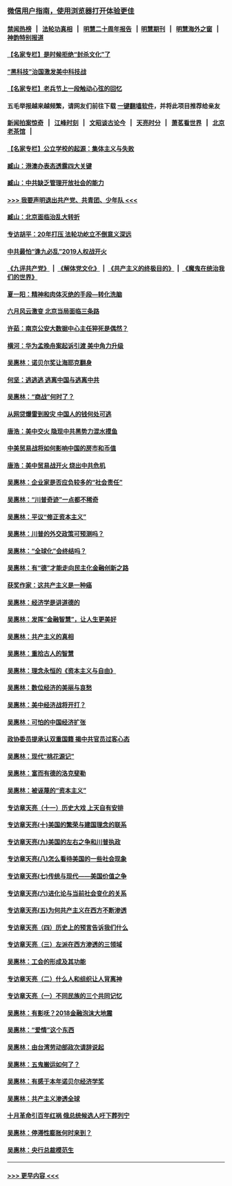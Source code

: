 ### [微信用户指南，使用浏览器打开体验更佳](https://github.com/gfw-breaker/banned-news1/blob/master/indexes/wechat-guide.md?t=0)
#### [禁闻热榜](热点新闻.md?t=0)  &nbsp;&nbsp;|&nbsp;&nbsp; [法轮功真相](https://github.com/gfw-breaker/truth/blob/master/README.md?t=0) &nbsp;&nbsp;|&nbsp;&nbsp; [明慧二十周年报告](https://github.com/gfw-breaker/mh-reports/blob/master/README.md?t=0) &nbsp;&nbsp;|&nbsp;&nbsp;[明慧期刊](https://github.com/gfw-breaker/mh-qikan) &nbsp;&nbsp;|&nbsp;&nbsp; [明慧海外之窗](https://github.com/gfw-breaker/mh-news/blob/master/README.md?t=0) &nbsp;&nbsp;|&nbsp;&nbsp; [神韵特别报道](https://github.com/gfw-breaker/mh-news/blob/master/shenyun.md?t=0)
#### [【名家专栏】是时候拒绝“封杀文化”了](../pages/nsc423/n11814093.md?t=02132202) 
#### [“黑科技”治国激发美中科技战](../pages/nsc423/n11638056.md?t=02132202) 
#### [【名家专栏】老兵节上一段触动心弦的回忆](../pages/nsc423/n11646016.md?t=02132202) 
#### 五毛举报越来越频繁，请网友们前往下载 [一键翻墙软件](https://github.com/gfw-breaker/ssr-accounts)，并将此项目推荐给亲友
#### [新闻拍案惊奇](https://github.com/gfw-breaker/banned-news1/blob/master/pages/link4.md) &nbsp;&nbsp;|&nbsp;&nbsp; [江峰时刻](https://github.com/gfw-breaker/banned-news1/blob/master/pages/link4.md) &nbsp;&nbsp;|&nbsp;&nbsp; [文昭谈古论今](https://github.com/gfw-breaker/banned-news1/blob/master/pages/link4.md) &nbsp;&nbsp;|&nbsp;&nbsp; [天亮时分](https://github.com/gfw-breaker/banned-news1/blob/master/pages/link4.md) &nbsp;&nbsp;|&nbsp;&nbsp; [萧茗看世界](https://github.com/gfw-breaker/banned-news1/blob/master/pages/link4.md) &nbsp;&nbsp;|&nbsp;&nbsp; [北京老茶馆](https://github.com/gfw-breaker/banned-news1/blob/master/pages/link4.md) &nbsp;&nbsp;|&nbsp;&nbsp; 
#### [【名家专栏】公立学校的起源：集体主义与失败](../pages/nsc423/n11601833.md?t=02132202) 
#### [臧山：港澳办表态透露四大关键](../pages/nsc423/n11421628.md?t=02132202) 
#### [臧山：中共缺乏管理开放社会的能力](../pages/nsc423/n11407457.md?t=02132202) 
#### [>>> 我要声明退出共产党、共青团、少年队 <<<](https://github.com/begood0513/goodnews/blob/master/quit/letter.md) 
#### [臧山：北京面临治乱大转折](../pages/nsc423/n11406895.md?t=02132202) 
#### [专访胡平：20年打压 法轮功屹立不倒意义深远](../pages/nsc423/n11398800.md?t=02132202) 
#### [中共最怕“逢九必乱”2019人权战开火](../pages/nsc423/n11385248.md?t=02132202) 
#### [《九评共产党》](https://github.com/begood0513/9ping.md/blob/master/README.md) &nbsp;|&nbsp; [《解体党文化》](../../../../jtdwh.md/blob/master/README.md)  &nbsp;|&nbsp; [《共产主义的终极目的》](../../../../gczydzjmd.md/blob/master/README.md) &nbsp;|&nbsp; [《魔鬼在统治我们的世界》](../../../../mgztzwmdsj.md/blob/master/README.md) 
#### [夏一阳：精神和肉体灭绝的手段—转化洗脑](../pages/nsc423/n11368250.md?t=02132202) 
#### [六月风云激变 北京当局面临三条路](../pages/nsc423/n11313668.md?t=02132202) 
#### [许茹：南京公安大数据中心主任猝死是偶然？](../pages/nsc423/n11064744.md?t=02132202) 
#### [横河：华为孟晚舟案起诉引渡 美中角力升级](../pages/nsc423/n11027230.md?t=02132202) 
#### [吴惠林：诺贝尔奖让海耶克翻身](../pages/nsc423/n10890049.md?t=02132202) 
#### [何坚：逃逃逃 逃离中国与逃离中共](../pages/nsc423/n10592891.md?t=02132202) 
#### [吴惠林：“商战”何时了？](../pages/nsc423/n10573558.md?t=02132202) 
#### [从网贷爆雷到股灾 中国人的钱何处可逃](../pages/nsc423/n10572800.md?t=02132202) 
#### [唐浩：美中交火 隐现中共黑势力混水摸鱼](../pages/nsc423/n10544040.md?t=02132202) 
#### [中美贸易战将如何影响中国的房市和币值](../pages/nsc423/n10543697.md?t=02132202) 
#### [唐浩：美中贸易战开火 烧出中共危机](../pages/nsc423/n10540126.md?t=02132202) 
#### [吴惠林：企业家是否应负较多的“社会责任”](../pages/nsc423/n10535022.md?t=02132202) 
#### [吴惠林：“川普奇迹”一点都不稀奇](../pages/nsc423/n10512808.md?t=02132202) 
#### [吴惠林：平议“修正资本主义”](../pages/nsc423/n10495724.md?t=02132202) 
#### [吴惠林：川普的外交政策可预测吗？](../pages/nsc423/n10462387.md?t=02132202) 
#### [吴惠林：“全球化”会终结吗？](../pages/nsc423/n10452838.md?t=02132202) 
#### [吴惠林：有“德”才能走向民主化金融创新之路](../pages/nsc423/n10432292.md?t=02132202) 
#### [获奖作家：这共产主义是一种癌](../pages/nsc423/n10431541.md?t=02132202) 
#### [吴惠林：经济学是讲道德的](../pages/nsc423/n10398014.md?t=02132202) 
#### [吴惠林：发挥“金融智慧”，让人生更美好](../pages/nsc423/n10375019.md?t=02132202) 
#### [吴惠林：共产主义的真相](../pages/nsc423/n10351394.md?t=02132202) 
#### [吴惠林：重拾古人的智慧](../pages/nsc423/n10337691.md?t=02132202) 
#### [吴惠林：理念永恒的《资本主义与自由》](../pages/nsc423/n10316274.md?t=02132202) 
#### [吴惠林：数位经济的美丽与哀愁](../pages/nsc423/n10292946.md?t=02132202) 
#### [吴惠林：美中经济战将开打？](../pages/nsc423/n10258825.md?t=02132202) 
#### [吴惠林：可怕的中国经济扩张](../pages/nsc423/n10219147.md?t=02132202) 
#### [政协委员提承认双重国籍 揭中共官员过客心态](../pages/nsc423/n10208809.md?t=02132202) 
#### [吴惠林：现代“桃花源记”](../pages/nsc423/n10185234.md?t=02132202) 
#### [吴惠林：富而有德的洛克斐勒](../pages/nsc423/n10142264.md?t=02132202) 
#### [吴惠林：被诬蔑的“资本主义”](../pages/nsc423/n10124816.md?t=02132202) 
#### [专访章天亮（十一）历史大戏 上天自有安排](../pages/nsc423/n10094905.md?t=02132202) 
#### [专访章天亮(十)美国的繁荣与建国理念的联系](../pages/nsc423/n10094899.md?t=02132202) 
#### [专访章天亮(九)美国的左右之争和川普执政](../pages/nsc423/n10094889.md?t=02132202) 
#### [专访章天亮(八)怎么看待美国的一些社会现象](../pages/nsc423/n10094857.md?t=02132202) 
#### [专访章天亮(七)传统与现代——美国价值之争](../pages/nsc423/n10093140.md?t=02132202) 
#### [专访章天亮(六)进化论与当前社会变化的关系](../pages/nsc423/n10092036.md?t=02132202) 
#### [专访章天亮(五)为何共产主义在西方不断渗透](../pages/nsc423/n10083620.md?t=02132202) 
#### [专访章天亮（四）历史上的预言告诉我们什么](../pages/nsc423/n10083606.md?t=02132202) 
#### [专访章天亮（三）左派在西方渗透的三领域](../pages/nsc423/n10081115.md?t=02132202) 
#### [吴惠林：工会的形成及其功能](../pages/nsc423/n10080633.md?t=02132202) 
#### [专访章天亮（二）什么人和组织让人背离神](../pages/nsc423/n10076637.md?t=02132202) 
#### [专访章天亮（一）不同民族的三个共同记忆](../pages/nsc423/n10074188.md?t=02132202) 
#### [吴惠林：有影呒？2018金融泡沫大地震](../pages/nsc423/n10040534.md?t=02132202) 
#### [吴惠林：“爱情”这个东西](../pages/nsc423/n10019423.md?t=02132202) 
#### [吴惠林：由台湾劳动部政次请辞说起](../pages/nsc423/n9979679.md?t=02132202) 
#### [吴惠林：五鬼搬运如何了？](../pages/nsc423/n9925338.md?t=02132202) 
#### [吴惠林：有感于本年诺贝尔经济学奖](../pages/nsc423/n9871883.md?t=02132202) 
#### [吴惠林：共产主义渗透全球](../pages/nsc423/n9812748.md?t=02132202) 
#### [十月革命引百年红祸 俄总统候选人吁下葬列宁](../pages/nsc423/n9810182.md?t=02132202) 
#### [吴惠林：停滞性膨胀何时来到？](../pages/nsc423/n9764136.md?t=02132202) 
#### [吴惠林：央行总裁模范生](../pages/nsc423/n9728134.md?t=02132202) 

----
#### [ >>> 更早内容 <<< ](../indexes/nsc423-earlier.md)

